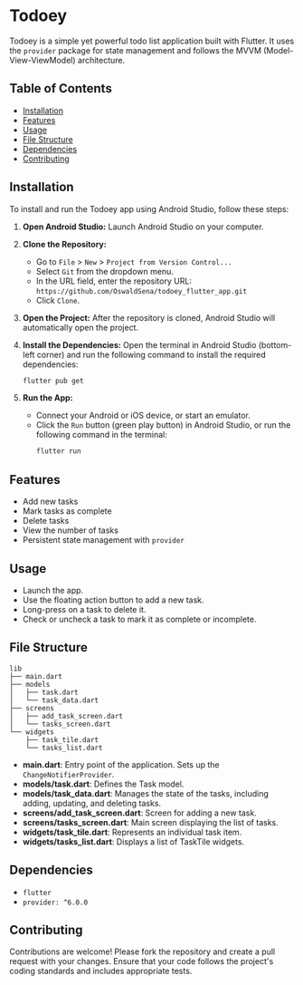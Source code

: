 # Todoey

Todoey is a simple yet powerful todo list application built with Flutter. It uses the `provider` package for state management and follows the MVVM (Model-View-ViewModel) architecture.

## Table of Contents

- [Installation](#installation)
- [Features](#features)
- [Usage](#usage)
- [File Structure](#file-structure)
- [Dependencies](#dependencies)
- [Contributing](#contributing)

## Installation

To install and run the Todoey app using Android Studio, follow these steps:

1. **Open Android Studio:**
   Launch Android Studio on your computer.

2. **Clone the Repository:**
   - Go to `File` > `New` > `Project from Version Control...`
   - Select `Git` from the dropdown menu.
   - In the URL field, enter the repository URL: `https://github.com/OswaldSena/todoey_flutter_app.git`
   - Click `Clone`.

3. **Open the Project:**
   After the repository is cloned, Android Studio will automatically open the project.

4. **Install the Dependencies:**
   Open the terminal in Android Studio (bottom-left corner) and run the following command to install the required dependencies:
   ```sh
   flutter pub get
   ```

5. **Run the App:**
   - Connect your Android or iOS device, or start an emulator.
   - Click the `Run` button (green play button) in Android Studio, or run the following command in the terminal:
     ```sh
     flutter run
     ```

## Features

- Add new tasks
- Mark tasks as complete
- Delete tasks
- View the number of tasks
- Persistent state management with `provider`

## Usage

- Launch the app.
- Use the floating action button to add a new task.
- Long-press on a task to delete it.
- Check or uncheck a task to mark it as complete or incomplete.

## File Structure

```
lib
├── main.dart
├── models
│   ├── task.dart
│   └── task_data.dart
├── screens
│   ├── add_task_screen.dart
│   └── tasks_screen.dart
└── widgets
    ├── task_tile.dart
    └── tasks_list.dart
```

- **main.dart**: Entry point of the application. Sets up the `ChangeNotifierProvider`.
- **models/task.dart**: Defines the Task model.
- **models/task_data.dart**: Manages the state of the tasks, including adding, updating, and deleting tasks.
- **screens/add_task_screen.dart**: Screen for adding a new task.
- **screens/tasks_screen.dart**: Main screen displaying the list of tasks.
- **widgets/task_tile.dart**: Represents an individual task item.
- **widgets/tasks_list.dart**: Displays a list of TaskTile widgets.

## Dependencies

- `flutter`
- `provider: ^6.0.0`

## Contributing

Contributions are welcome! Please fork the repository and create a pull request with your changes. Ensure that your code follows the project's coding standards and includes appropriate tests.

